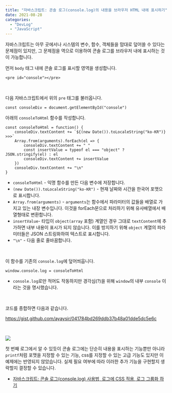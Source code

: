 ```yaml
---
title: "자바스크립트: 콘솔 로그(console.log)의 내용을 브라우저 HTML 내에 표시하기"
date: 2021-08-28
categories: 
  - "DevLog"
  - "JavaScript"
---
```


자바스크립트는 아무 곳에서나 시스템의 변수, 함수, 객체들을 맘대로 덮어쓸 수 있다는 문제점이 있지만, 그 문제점을 역으로 이용하여 콘솔 로그를 브라우저 내에 표시하는 것이 가능합니다.

먼저 `body` 태그 내에 콘솔 로그를 표시할 영역을 생성합니다.

```
<pre id="console"></pre>
```

 

다음 자바스크립트에서 위의 `pre` 태그를 불러옵니다.

```
const consoleDiv = document.getElementById("console")
```

아래의 `consoleToHtml` 함수를 작성합니다.

```
const consoleToHtml = function() {
    consoleDiv.textContent += `${(new Date()).toLocaleString("ko-KR")} >>>`
    Array.from(arguments).forEach(el => {
        consoleDiv.textContent += " "
        const insertValue = typeof el === "object" ? JSON.stringify(el) : el
        consoleDiv.textContent += insertValue
    })
    consoleDiv.textContent += "\n"
}
```

- `consoleToHtml` - 익명 함수를 만든 다음 변수에 저장합니다.
- `(new Date()).toLocaleString("ko-KR")` - 현재 날짜와 시간을 한국어 포맷으로 표시합니다.
- `Array.from(arguments)` - `arguments`는 함수에서 파라미터의 값들을 배열로 가지고 있는 내장 변수입니다. 이것을 forEach문으로 처리하기 위해 유사배열에서 배열형태로 변환합니다.
- `insertValue`\- 타입이 `object(array` 포함) 계열인 경우 그대로 `textContent`에 추가하면 내부 내용이 표시가 되지 않습니다. 이를 방지하기 위해 `object` 계열의 파라미터들은 JSON 스트링화하여 텍스트로 표시합니다.
- `"\n"` - 다음 줄로 줄바꿈합니다.

 

이 함수를 기존의 `console.log`에 덮어씌웁니다.

```
window.console.log = consoleToHtml
```

- `console.log`로만 적어도 작동하지만 경각심(?)을 위해 `window`의 내부 `console` 이라는 것을 명시했습니다.

 

코드를 종합하면 다음과 같습니다.

https://gist.github.com/ayaysir/041784bd269ddb37b48a01dde5dc5e6c

 

![](./assets/img/wp-content/uploads/2021/08/스크린샷-2021-08-28-오후-9.03.14.jpg)

첫 번째 로그에서 알 수 있듯이 콘솔 로그에는 단순히 내용을 표시하는 기능뿐만 아니라 `printf`처럼 포맷을 지정할 수 있는 기능, css를 지정할 수 있는 고급 기능도 있지만 이 예제에는 반영되지 않았습니다. 실제 필요 여부에 따라 이러한 추가 기능을 구현할지 생략할지 결정할 수 있습니다.

- [자바스크립트: 콘솔 로그(console.log) 사용법, 로그에 CSS 적용, 로그 그룹화 하기](http://yoonbumtae.com/?p=612)
